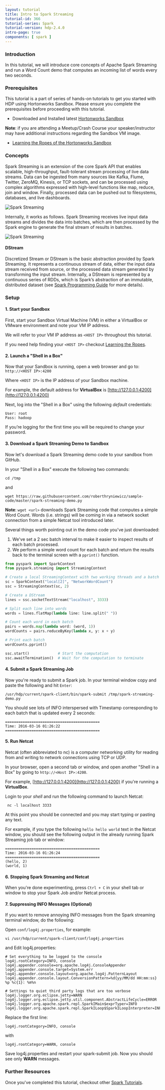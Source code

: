 ```yaml
---
layout: tutorial
title: Intro to Spark Streaming
tutorial-id: 366
tutorial-series: Spark
tutorial-version: hdp-2.4.0
intro-page: true
components: [ spark ]
---
```



### Introduction

In this tutorial, we will introduce core concepts of Apache Spark Streaming and run a Word Count demo that computes an incoming list of words every two seconds.

### Prerequisites

This tutorial is a part of series of hands-on tutorials to get you started with HDP using Hortonworks Sandbox. Please ensure you complete the prerequisites before proceeding with this tutorial.

*   Downloaded and Installed latest [Hortonworks Sandbox](http://hortonworks.com/products/hortonworks-sandbox/#install)

**Note**: if you are attending a Meetup/Crash Course your speaker/instructor may have additional instructions regarding the Sandbox VM image.

*   [Learning the Ropes of the Hortonworks Sandbox](http://hortonworks.com/hadoop-tutorial/learning-the-ropes-of-the-hortonworks-sandbox/)

### Concepts

Spark Streaming is an extension of the core Spark API that enables scalable, high-throughput, fault-tolerant stream processing of live data streams. Data can be ingested from many sources like Kafka, Flume, Twitter, ZeroMQ, Kinesis, or TCP sockets, and can be processed using complex algorithms expressed with high-level functions like map, reduce, join and window. Finally, processed data can be pushed out to filesystems, databases, and live dashboards.

![Spark Streaming](http://spark.apache.org/docs/1.6.0/img/streaming-arch.png)

Internally, it works as follows. Spark Streaming receives live input data streams and divides the data into batches, which are then processed by the Spark engine to generate the final stream of results in batches.

![Spark Streaming](http://spark.apache.org/docs/1.6.0/img/streaming-flow.png)

#### DStream

Discretized Stream or DStream is the basic abstraction provided by Spark Streaming. It represents a continuous stream of data, either the input data stream received from source, or the processed data stream generated by transforming the input stream. Internally, a DStream is represented by a continuous series of RDDs, which is Spark’s abstraction of an immutable, distributed dataset (see [Spark Programming Guide](http://spark.apache.org/docs/1.6.0/programming-guide.html#resilient-distributed-datasets-rdds) for more details).

### Setup

#### 1. Start your Sandbox

First, start your Sandbox Virtual Machine (VM) in either a VirtualBox or VMware environment and note your VM IP address.

We will refer to your VM IP address as `<HOST IP>` throughout this tutorial.

If you need help finding your `<HOST IP>` checkout [Learning the Ropes](http://hortonworks.com/hadoop-tutorial/learning-the-ropes-of-the-hortonworks-sandbox/#learn-host-address-environment).

#### 2. Launch a "Shell in a Box"

Now that your Sandbox is running, open a web browser and go to: `http://<HOST IP>:4200`

Where `<HOST IP>` is the IP address of your Sandbox machine.

For example, the default address for **VirtualBox** is [http://127.0.0.1:4200](http://127.0.0.1:4200)

Next, log into the "Shell in a Box" using the following *default* credentials: <br>

~~~
User: root
Pass: hadoop
~~~

If you’re logging for the first time you will be required to change your password.

#### 3. Download a Spark Streaming Demo to Sandbox

Now let's download a Spark Streaming demo code to your sandbox from GitHub.

In your "Shell in a Box" execute the following two commands:

~~~
cd /tmp
~~~

and

~~~
wget https://raw.githubusercontent.com/roberthryniewicz/sample-code/master/spark-streaming-demo.py
~~~

**Note**: `wget <url>` downloads Spark Streaming code that computes a simple Word Count. Words (i.e. strings) will be coming in via a network socket connection from a simple Netcat tool introduced later.

Several things worth pointing out in the demo code you've just downloaded:
1. We've set a 2 sec batch interval to make it easier to inspect results of each batch processed.
2. We perform a simple word count for each batch and return the results back to the terminal screen with a `pprint()` function.


~~~ python
from pyspark import SparkContext
from pyspark.streaming import StreamingContext

# Create a local StreamingContext with two working threads and a batch interval of 2 seconds
sc = SparkContext("local[2]", "NetworkWordCount")
ssc = StreamingContext(sc, 2)

# Create a DStream
lines = ssc.socketTextStream("localhost", 3333)

# Split each line into words
words = lines.flatMap(lambda line: line.split(" "))

# Count each word in each batch
pairs = words.map(lambda word: (word, 1))
wordCounts = pairs.reduceByKey(lambda x, y: x + y)

# Print each batch
wordCounts.pprint()

ssc.start()             # Start the computation
ssc.awaitTermination()  # Wait for the computation to terminate
~~~

#### 4. Submit a Spark Streaming Job

Now you're ready to submit a Spark job. In your terminal window copy and paste the following and hit `Enter`:

~~~
/usr/hdp/current/spark-client/bin/spark-submit /tmp/spark-streaming-demo.py
~~~

You should see lots of INFO interspersed with Timestamp corresponding to each batch that is updated every 2 seconds:

~~~
===========================================
Time: 2016-03-16 01:26:22
===========================================
~~~

#### 5. Run Netcat

Netcat (often abbreviated to nc) is a computer networking utility for reading from and writing to network connections using TCP or UDP.

In your browser, open a second tab or window, and open another "Shell in a Box" by going to `http://<Host IP>:4200`.

For example, [http://127.0.0.1:4200](http://127.0.0.1:4200) if you're running a **VirtualBox**.

Login to your *shell* and run the following command to launch Netcat:

~~~
 nc -l localhost 3333
~~~

At this point you should be connected and you may start typing or pasting any text.

For example, if you type the following `hello hello world` text in the Netcat window, you should see the following output in the already running Spark Streaming job tab or window:

~~~
===========================================
Time: 2016-03-16 01:26:24
===========================================
(hello, 2)
(world, 1)
~~~

#### 6. Stopping Spark Streaming and Netcat

When you're done experimenting, press `Ctrl + C` in your  shell tab or window to stop your Spark Job and/or Netcat process.

#### 7. Suppressing INFO Messages (Optional)

If you want to remove annoying INFO messages from the Spark streaming terminal window, do the following:

Open `conf/log4j.properties`, for example:

~~~
vi /usr/hdp/current/spark-client/conf/log4j.properties
~~~

and Edit log4j.properties:

~~~
# Set everything to be logged to the console
log4j.rootCategory=INFO, console
log4j.appender.console=org.apache.log4j.ConsoleAppender
log4j.appender.console.target=System.err
log4j.appender.console.layout=org.apache.log4j.PatternLayout
log4j.appender.console.layout.ConversionPattern=%d{yy/MM/dd HH:mm:ss} %p %c{1}: %m%n

# Settings to quiet third party logs that are too verbose
log4j.logger.org.eclipse.jetty=WARN
log4j.logger.org.eclipse.jetty.util.component.AbstractLifeCycle=ERROR
log4j.logger.org.apache.spark.repl.SparkIMain$exprTyper=INFO
log4j.logger.org.apache.spark.repl.SparkILoop$SparkILoopInterpreter=INFO
~~~

Replace the first line:

~~~
log4j.rootCategory=INFO, console
~~~

  with

~~~
log4j.rootCategory=WARN, console
~~~

Save log4j.properties and restart your spark-submit job. Now you should see only **WARN** messages.

### Further Resources

Once you've completed this tutorial, checkout other [Spark Tutorials](http://hortonworks.com/hadoop/spark/#tutorials).
